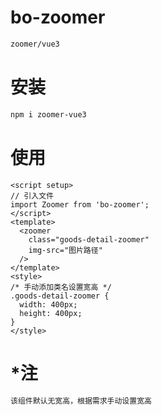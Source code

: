 # bo-zoomer
```txt
zoomer/vue3
```
# 安装
```txt
npm i zoomer-vue3
```
# 使用
```vue
<script setup>
// 引入文件
import Zoomer from 'bo-zoomer';
</script>
<template>
  <zoomer
    class="goods-detail-zoomer"
    img-src="图片路径"
  />
</template>
<style>
/* 手动添加类名设置宽高 */
.goods-detail-zoomer {
  width: 400px;
  height: 400px;
}
</style>
```
# *注
```txt
该组件默认无宽高，根据需求手动设置宽高
```
